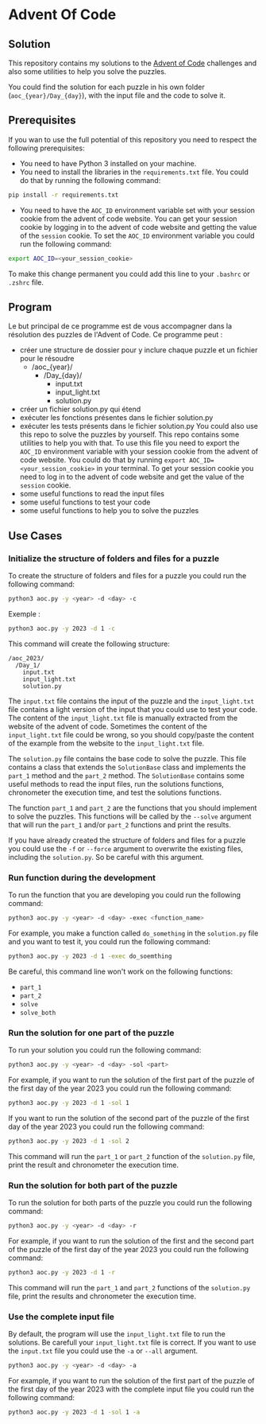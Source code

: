 # Advent Of Code

## Solution

This repository contains my solutions to the [Advent of Code](https://adventofcode.com/) challenges and also some utilities to help you solve the puzzles.

You could find the solution for each puzzle in his own folder (`aoc_{year}/Day_{day}`), with the input file and the code to solve it.

## Prerequisites

If you wan to use the full potential of this repository you need to respect the following prerequisites:
- You need to have Python 3 installed on your machine.
- You need to install the libraries in the `requirements.txt` file. You could do that by running the following command:
```bash
pip install -r requirements.txt
```
- You need to have the `AOC_ID` environment variable set with your session cookie from the advent of code website. You can get your session cookie by logging in to the advent of code website and getting the value of the `session` cookie. To set the `AOC_ID` environment variable you could run the following command:
```bash
export AOC_ID=<your_session_cookie>
```
To make this change permanent you could add this line to your `.bashrc` or `.zshrc` file.




## Program

Le but principal de ce programme est de vous accompagner dans la résolution des puzzles de l'Advent of Code. Ce programme  peut :
- créer une structure de dossier pour y inclure chaque puzzle et un fichier pour le résoudre
  - /aoc_{year}/
    - /Day_{day}/
      - input.txt
      - input_light.txt
      - solution.py
- créer un fichier solution.py qui étend
- exécuter les fonctions présentes dans le fichier solution.py
- exécuter les tests présents dans le fichier solution.py
You could also use this repo to solve the puzzles by yourself. This repo contains some utilities to help you with that.
To use this file you need to export the `AOC_ID` environment variable with your session cookie from the advent of code website.
  You could do that by running `export AOC_ID=<your_session_cookie>` in your terminal.
  To get your session cookie you need to log in to the advent of code website and get the value of the `session` cookie.
- some useful functions to read the input files
- some useful functions to test your code
- some useful functions to help you to solve the puzzles

## Use Cases

### Initialize the structure of folders and files for a puzzle
To create the structure of folders and files for a puzzle you could run the following command:
```bash
python3 aoc.py -y <year> -d <day> -c
```

Exemple :
```bash
python3 aoc.py -y 2023 -d 1 -c
```

This command will create the following structure:
```
/aoc_2023/
  /Day_1/
    input.txt
    input_light.txt
    solution.py
```

The `input.txt` file contains the input of the puzzle and the `input_light.txt` file contains a light version of the input that you could use to test your code. The content of the `input_light.txt` file is manually extracted from the website of the advent of code. Sometimes the content of the `input_light.txt` file could be wrong, so you should copy/paste the content of the example from the website to the `input_light.txt` file.

The `solution.py` file contains the base code to solve the puzzle. This file contains a class that extends the `SolutionBase` class and implements the `part_1` method and the `part_2` method. The `SolutionBase` contains some useful methods to read the input files, run the solutions functions, chronometer the execution time, and test the solutions functions.

The function `part_1` and `part_2` are the functions that you should implement to solve the puzzles. This functions will be called by the `--solve` argument that will run the `part_1` and/or `part_2` functions and print the results.

If you have already created the structure of folders and files for a puzzle you could use the `-f` or `--force` argument to overwrite the existing files, including the `solution.py`. So be careful with this argument.

### Run function during the development

To run the function that you are developing you could run the following command:
```bash
python3 aoc.py -y <year> -d <day> -exec <function_name>
```

For example, you make a function called `do_something` in the `solution.py` file and you want to test it, you could run the following command:
```bash
python3 aoc.py -y 2023 -d 1 -exec do_soemthing
```

Be careful, this command line won't work on the following functions:
- `part_1`
- `part_2`
- `solve`
- `solve_both`


### Run the solution for one part of the puzzle

To run your solution you could run the following command:
```bash
python3 aoc.py -y <year> -d <day> -sol <part>
```

For example, if you want to run the solution of the first part of the puzzle of the first day of the year 2023 you could run the following command:
```bash
python3 aoc.py -y 2023 -d 1 -sol 1
```

If you want to run the solution of the second part of the puzzle of the first day of the year 2023 you could run the following command:
```bash
python3 aoc.py -y 2023 -d 1 -sol 2
```

This command will run the `part_1` or `part_2` function of the `solution.py` file, print the result and chronometer the execution time.

### Run the solution for both part of the puzzle

To run the solution for both parts of the puzzle you could run the following command:
```bash
python3 aoc.py -y <year> -d <day> -r
```

For example, if you want to run the solution of the first and the second part of the puzzle of the first day of the year 2023 you could run the following command:
```bash
python3 aoc.py -y 2023 -d 1 -r
```

This command will run the `part_1` and `part_2` functions of the `solution.py` file, print the results and chronometer the execution time.


### Use the complete input file

By default, the program will use the `input_light.txt` file to run the solutions. Be carefull your `input_light.txt` file is correct. If you want to use the `input.txt` file you could use the `-a` or `--all` argument.

```bash
python3 aoc.py -y <year> -d <day> -a

```

For example, if you want to run the solution of the first part of the puzzle of the first day of the year 2023 with the complete input file you could run the following command:
```bash
python3 aoc.py -y 2023 -d 1 -sol 1 -a
```
